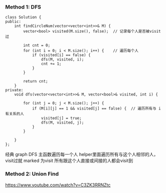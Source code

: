 ### Method 1: DFS
```
class Solution {
public:
    int findCircleNum(vector<vector<int>>& M) {
        vector<bool> visited(M.size(), false);  // 记录每个人是否被visit过
        
        int cnt = 0;
        for (int i = 0; i < M.size(); i++) {    // 遍历每个人
            if (visited[i] == false) {
                dfs(M, visited, i);
                cnt += 1;
            }
        }
        
        return cnt;
    }
private:
    void dfs(vector<vector<int>>& M, vector<bool>& visited, int i) {
        
        for (int j = 0; j < M.size(); j++) {
            if (M[i][j] == 1 && visited[j] == false) {  // 遍历所有与 i 有关系的人
                visited[j] = true;
                dfs(M, visited, j);
            }
        }
        
    }
};
```

经典 graph DFS 
主函数遍历每一个人
helper里面遍历所有与这个人相邻的人，visit过就 marked 为visit
所有跟这个人直接或间接的人都会visit到




### Method 2: Union Find

https://www.youtube.com/watch?v=C3ZK3RRNZtc